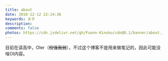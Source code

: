 ```yaml
---
title: about
date: 2018-12-12 22:14:36
keywords: 关于
description: 
comments: false
photos: https://cdn.jsdelivr.net/gh/Fuann-Kinoko/cdn@0.1/banner/about.jpg
---
```





目前在读高中，OIer（~~校强我弱~~），不过这个博客不是用来做笔记的，因此可能没啥OI内容。


